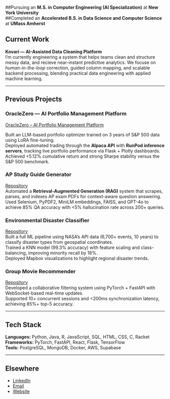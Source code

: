 
##Pursuing an **M.S. in Computer Engineering (AI Specialization)** at **New York University**    
##Completed an **Accelerated B.S. in Data Science and Computer Science** at **UMass Amherst** 

## Current Work
**Kovari — AI-Assisted Data Cleaning Platform**  
I’m currently engineering a system that helps teams clean and structure messy data, and recieve near-instant predictive analytics. We focuse on *human-in-the-loop* correction, guided column mapping, and scalable backend processing, blending practical data engineering with applied machine learning.

--- 
## Previous Projects 
### **OracleZero — AI Portfolio Management Platform**
[OracleZero – AI Portfolio Management Platform](https://ozero.manovay.info/)  

Built an LLM-based portfolio optimizer trained on 3 years of S&P 500 data using LoRA fine-tuning.  
Deployed automated trading through the **Alpaca API** with **RunPod inference servers**, tracking live portfolio performance via Flask + Plotly dashboards.  
Achieved +5.12% cumulative return and strong Sharpe stability versus the S&P 500 benchmark.

### **AP Study Guide Generator**
[Repository](https://github.com/manovay/AP-Study-Guide-Generator)  
Automated a **Retrieval-Augmented Generation (RAG)** system that scrapes, parses, and indexes AP exam PDFs for context-aware question answering.  
Used Selenium, PyPDF2, MiniLM embeddings, FAISS, and GPT-4o to achieve 85% QA accuracy with <5% hallucination rate across 200+ queries.

### **Environmental Disaster Classifier**
[Repository](https://github.com/manovay/Environmental-Disaster-Classifier-)  
Built a full ML pipeline using NASA’s API data (6,700+ events, 10 years) to classify disaster types from geospatial coordinates.  
Trained a KNN model (99.3% accuracy) with feature scaling and class-balancing, improving minority recall by 18%.  
Deployed Mapbox visualizations to highlight regional disaster trends.

### **Group Movie Recommender**
[Repository](https://github.com/manovay/movie-recc)  
Developed a collaborative filtering system using PyTorch + FastAPI with WebSocket-based real-time updates.  
Supported 10+ concurrent sessions and <200ms synchronization latency, achieving 85%+ top-5 accuracy.

---

## Tech Stack
**Languages:**  Python, Java, R, JavaScript, SQL, HTML, CSS, C, Racket  
**Frameworks:** PyTorch, FastAPI, React, Flask, TensorFlow  
**Tools:** PostgreSQL, MongoDB, Docker, AWS, Supabase  

---

## Elsewhere
- [LinkedIn](https://linkedin.com/in/manovay-sharma)  
- [Email](mailto:manovays2004@gmail.com)  
- [Website](manovay.info)

